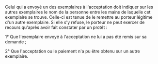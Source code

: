 Celui qui a envoyé un des exemplaires à l'acceptation doit indiquer sur les autres exemplaires le nom de la personne entre les mains de laquelle cet exemplaire se trouve. Celle-ci est tenue de le remettre au porteur légitime d'un autre exemplaire. Si elle s'y refuse, le porteur ne peut exercer de recours qu'après avoir fait constater par un protêt :

1° Que l'exemplaire envoyé à l'acceptation ne lui a pas été remis sur sa demande ;

2° Que l'acceptation ou le paiement n'a pu être obtenu sur un autre exemplaire.
